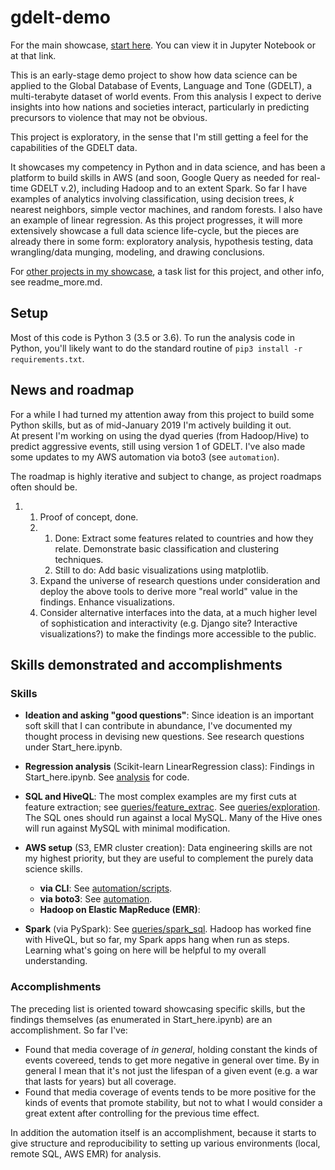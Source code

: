 # gdelt-demo


For the main showcase, [start 
here](https://github.com/reed9999/gdelt-demo/blob/master/Start_here.ipynb). You can view it in Jupyter Notebook or at that link.

This is an early-stage demo project to show how data science can be applied to the 
Global Database of Events, Language and Tone (GDELT), a multi-terabyte dataset of world events. 
From this analysis I expect to derive insights into how nations and societies interact, 
particularly in predicting precursors to violence that may not be obvious.

This project is exploratory, in the sense that I'm still getting a feel for the capabilities of 
the GDELT data.

It showcases my competency in Python and in data science, and has been a platform to build 
skills in AWS (and soon, Google Query as needed for real-time GDELT v.2), including Hadoop and 
to an extent Spark.
So far I have examples of analytics involving classification, 
using decision trees, *k* nearest neighbors, simple vector machines, and random forests.
I also have an example of linear regression.
As this project progresses, it will more extensively showcase a full data science life-cycle, 
but the pieces are already there in some form: exploratory analysis, hypothesis testing, 
data wrangling/data munging, modeling, and drawing conclusions.

For [other projects in my showcase](https://github.com/reed9999/gdelt-demo/blob/master/readme_more.md#rest-of-showcase), a task list for this project, and other info, see readme\_more.md.
 
## Setup
Most of this code is Python 3 (3.5 or 3.6). To run the analysis code in Python,
you'll likely want to do the standard routine of `pip3 install -r requirements.txt`. 

## News and roadmap

For a while I had turned my attention away from this project to build some Python skills,
but as of mid-January 2019 I'm actively building it out.  
At present I'm working on using the dyad queries (from Hadoop/Hive) to predict aggressive 
events, still using version 1 of GDELT. 
I've also made some updates to my AWS automation via boto3 (see `automation`).

The roadmap is highly iterative and subject to change, as project roadmaps often should be.

1. 1. Proof of concept, done.
   1. 1. Done: Extract some features related to countries and how they 
relate. Demonstrate basic classification and clustering techniques. 
      1. Still to do: Add basic 
visualizations using matplotlib.
   3. Expand the universe of research questions under 
consideration and deploy the above tools to derive more "real world" value in 
the findings. Enhance visualizations.
   4. Consider alternative interfaces into the data, at a much higher level of
 sophistication and interactivity (e.g. Django site? Interactive 
 visualizations?) to make the findings more accessible to the public. 

## Skills demonstrated and accomplishments

### Skills

* **Ideation and asking "good questions"**: Since ideation is an important soft skill that I can contribute in abundance, I've documented my thought process in devising new questions.
 See research questions under Start\_here.ipynb.

* **Regression analysis** (Scikit-learn LinearRegression class): Findings in Start\_here.ipynb. See [analysis](https://github.com/reed9999/gdelt-demo/tree/master/queries/analysis) for code. 

* **SQL and HiveQL**: The most complex examples are my first cuts at feature 
extraction; see [queries/feature_extrac](https://github.com/reed9999/gdelt-demo/tree/master/queries/exploration). See [queries/exploration](https://github.com/reed9999/gdelt-demo/tree/master/queries/exploration). The SQL ones should run against a local MySQL. Many of the Hive ones will run against MySQL with minimal modification.
  
* **AWS setup** (S3, EMR cluster creation): Data engineering skills are not my 
highest priority, but they are useful to complement the purely data science skills.
  * **via CLI**: See [automation/scripts](https://github.com/reed9999/gdelt-demo/tree/master/automation/scripts).
  * **via boto3**: See [automation](https://github.com/reed9999/gdelt-demo/tree/master/automation).
  * **Hadoop on Elastic MapReduce (EMR)**: 

* **Spark** (via PySpark): See [queries/spark_sql](https://github.com/reed9999/gdelt-demo/tree/master/queries/spark_sql). 
Hadoop has worked fine with HiveQL, but 
  so far, my Spark apps hang when run as steps. Learning what's going on here will be helpful 
  to my overall understanding.
  
### Accomplishments
The preceding list is oriented toward showcasing specific skills, but the 
findings themselves (as enumerated in Start_here.ipynb) are an accomplishment. 
So far I've: 
* Found that media coverage of *in general*, holding constant the kinds of events covereed, 
tends to get more negative in general over time. By in general I mean that 
it's not just the lifespan of a given event (e.g. a war that lasts for years) 
but all coverage.
* Found that media coverage of events tends to be more positive for the kinds 
of events that promote stability, but not to what I would consider a great extent 
after controlling for the previous time effect.

In addition the automation itself is an accomplishment, because it starts to 
give structure and reproducibility to setting up various environments 
(local, remote SQL, AWS EMR) for analysis.

